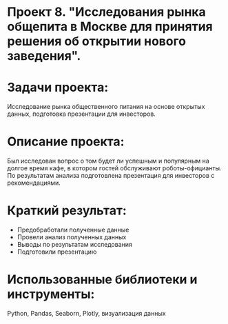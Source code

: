 # Проект 8. "Исследования рынка общепита в Москве для принятия решения об открытии нового заведения".
# Задачи проекта:
Исследование рынка общественного питания на основе открытых данных, подготовка презентации для инвесторов.

# Описание проекта:
Был исследован вопрос о том будет ли успешным и популярным на долгое время кафе, в котором гостей обслуживают роботы-официанты. По результатам анализа подготовлена презентация для инвесторов с рекомендациями.

# Краткий результат:
* Предобработали полученные данные
* Провели анализ полученных данных
* Выводы по результатам исследования
* Подготовили презентацию

# Использованные библиотеки и инструменты:
Python, Pandas, Seaborn, Plotly, визуализация данных
